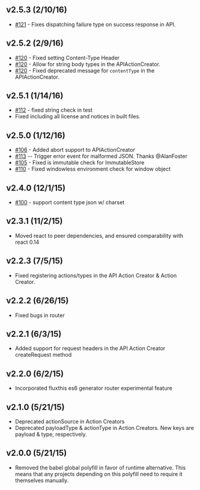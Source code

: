 ## v2.5.3 (2/10/16)

- [#121](https://github.com/addthis/fluxthis/issues/121) - Fixes dispatching failure type on success response in API.

## v2.5.2 (2/9/16)

 - [#120](https://github.com/addthis/fluxthis/pull/120) - Fixed setting Content-Type Header
 - [#120](https://github.com/addthis/fluxthis/pull/120) - Allow for string body types in the APIActionCreator.
 - [#120](https://github.com/addthis/fluxthis/pull/120) - Fixed deprecated message for `contentType` in the APIActionCreator.

## v2.5.1 (1/14/16)

 - [#112](https://github.com/addthis/fluxthis/issues/112) - fixed string check in test
 - Fixed including all license and notices in built files.

## v2.5.0 (1/12/16)

 - [#106](https://github.com/addthis/fluxthis/pull/106) - Added abort support to APIActionCreator
 - [#113](https://github.com/addthis/fluxthis/issues/113) -- Trigger error event for malformed JSON. Thanks @AlanFoster
 - [#105](https://github.com/addthis/fluxthis/issues/105) - Fixed is immutable check for ImmutableStore
 - [#110](https://github.com/addthis/fluxthis/pull/110) - Fixed windowless environment check for window object

## v2.4.0 (12/1/15)

 - [#100](https://github.com/addthis/fluxthis/issues/100) - support content type json w/ charset

## v2.3.1 (11/2/15)

 - Moved react to peer dependencies, and ensured comparability with react 0.14

## v2.2.3 (7/5/15)

 - Fixed registering actions/types in the API Action Creator & Action Creator.

## v2.2.2 (6/26/15)

 - Fixed bugs in router

## v2.2.1 (6/3/15)

 - Added support for request headers in the API Action Creator createRequest method

## v2.2.0 (6/2/15)

 - Incorporated fluxthis es6 generator router experimental feature

## v2.1.0 (5/21/15)

 - Deprecated actionSource in Action Creators
 - Deprecated payloadType & actionType in Action Creators. New keys are payload & type, respectively.

## v2.0.0 (5/21/15)

 - Removed the babel global polyfill in favor of runtime alternative. This means that any projects depending on this polyfill need to require it themselves manually.
